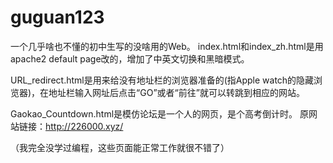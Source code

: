 # guguan123
一个几乎啥也不懂的初中生写的没啥用的Web。
index.html和index_zh.html是用apache2 default page改的，增加了中英文切换和黑暗模式。

URL_redirect.html是用来给没有地址栏的浏览器准备的(指Apple watch的隐藏浏览器)，在地址栏输入网址后点击“GO”或者“前往”就可以转跳到相应的网站。

Gaokao_Countdown.html是模仿论坛是一个人的网页，是个高考倒计时。
原网站链接：http://226000.xyz/

（我完全没学过编程，这些页面能正常工作就很不错了）
